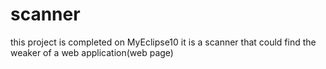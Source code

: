 # scanner
this project is completed on MyEclipse10
it is a scanner that could find the weaker of a web application(web page)
